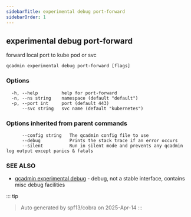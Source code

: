 ```yaml
---
sidebarTitle: experimental debug port-forward
sidebarOrder: 1
---
```


## experimental debug port-forward

forward local port to kube pod or svc

```
qcadmin experimental debug port-forward [flags]
```

### Options

```
  -h, --help         help for port-forward
  -n, --ns string    namespace (default "default")
  -p, --port int     port (default 443)
      --svc string   svc name (default "kubernetes")
```

### Options inherited from parent commands

```
      --config string   The qcadmin config file to use
      --debug           Prints the stack trace if an error occurs
      --silent          Run in silent mode and prevents any qcadmin log output except panics & fatals
```

### SEE ALSO

* [qcadmin experimental debug](experimental_debug.md)	 - debug, not a stable interface, contains misc debug facilities

::: tip
>Auto generated by spf13/cobra on 2025-Apr-14
:::